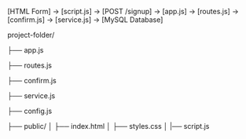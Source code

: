 [HTML Form] -> [script.js] -> [POST /signup] -> [app.js] -> [routes.js] -> [confirm.js] -> [service.js] -> [MySQL Database]




project-folder/

├── app.js

├── routes.js

├── confirm.js

├── service.js

├── config.js

├── public/
│   ├── index.html
│   ├── styles.css
│   |── script.js
